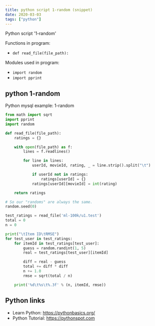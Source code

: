 ```yaml
---
title: python script 1-random (snippet)
date: 2020-03-03
tags: ["python"]
---
```

Python script '1-random'

Functions in program: 
* `def read_file(file_path):`

Modules used in program: 
* `import random`
* `import pprint`

## python 1-random

Python mysql example: 1-random

```python
from math import sqrt
import pprint
import random

def read_file(file_path):
    ratings = {}

    with open(file_path) as f:
        lines = f.readlines()

        for line in lines:
            userId, movieId, rating, _ = line.strip().split("\t")

            if userId not in ratings:
                ratings[userId] = {}
            ratings[userId][movieId] = int(rating)

    return ratings

# So our "randoms" are always the same.
random.seed(0)

test_ratings = read_file('ml-100k/u1.test')
total = 0
n = 0

print("\tItem ID\tRMSE")
for test_user in test_ratings:
    for itemId in test_ratings[test_user]:
        guess = random.randint(1, 5)
        real = test_ratings[test_user][itemId]

        diff = real - guess
        total += diff * diff
        n += 1.0
        rmse = sqrt(total / n)

    print('%d\t%s\t%.3f' % (n, itemId, rmse))

```

## Python links

- Learn Python: https://pythonbasics.org/
- Python Tutorial: https://pythonspot.com
